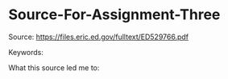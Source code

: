 # Source-For-Assignment-Three

Source: https://files.eric.ed.gov/fulltext/ED529766.pdf

Keywords:

What this source led me to:
